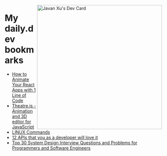 
<a href="https://app.daily.dev/JavanXU"><img align="right" src="https://api.daily.dev/devcards/e45a150971844cd6959a94bb94e861ea.png?r=quw" width="400" alt="Javan Xu's Dev Card"/></a>

# My daily.dev bookmarks
<!-- daily.dev BOOKMARKS:START -->
- [How to Animate Your React Apps with 1 Line of Code](https://app.daily.dev/posts/lssw_tv0H?utm_source=rss&utm_medium=bookmarks&utm_campaign=6ueXw3FRNQzpNtewCDbI6)
- [Theatre.js - Animation and 3D editor for JavaScript](https://app.daily.dev/posts/sCxPKiMs9?utm_source=rss&utm_medium=bookmarks&utm_campaign=6ueXw3FRNQzpNtewCDbI6)
- [LINUX Commands](https://app.daily.dev/posts/LXA3HnkWq?utm_source=rss&utm_medium=bookmarks&utm_campaign=6ueXw3FRNQzpNtewCDbI6)
- [12 APIs that you as a developer will love it](https://app.daily.dev/posts/fsLRJddgA?utm_source=rss&utm_medium=bookmarks&utm_campaign=6ueXw3FRNQzpNtewCDbI6)
- [Top 30 System Design Interview Questions and Problems for Programmers and Software Engineers](https://app.daily.dev/posts/Icp3V7z0P?utm_source=rss&utm_medium=bookmarks&utm_campaign=6ueXw3FRNQzpNtewCDbI6)
<!-- daily.dev BOOKMARKS:END -->
